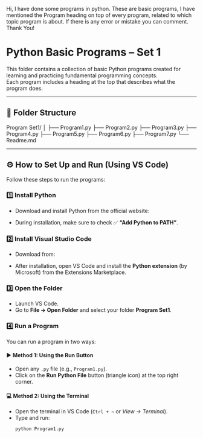 Hi, I have done some programs in python. These are basic programs, I have mentioned the Program heading on top of every program, related to which topic program is about. If there is any error or mistake you can comment. Thank You!

# Python Basic Programs – Set 1

This folder contains a collection of basic Python programs created for learning and practicing fundamental programming concepts.  
Each program includes a heading at the top that describes what the program does.

---

## 📁 Folder Structure
Program Set1/
│
├── Program1.py
├── Program2.py
├── Program3.py
├── Program4.py
├── Program5.py
├── Program6.py
├── Program7.py
└── Readme.md


---

## ⚙️ How to Set Up and Run (Using VS Code)

Follow these steps to run the programs:

### 1️⃣ Install Python
- Download and install Python from the official website:  
  
- During installation, make sure to check ✅ **“Add Python to PATH”**.

### 2️⃣ Install Visual Studio Code
- Download from:  
  
- After installation, open VS Code and install the **Python extension** (by Microsoft) from the Extensions Marketplace.

### 3️⃣ Open the Folder
- Launch VS Code.  
- Go to **File → Open Folder** and select your folder **Program Set1**.

### 4️⃣ Run a Program
You can run a program in two ways:

#### ▶️ Method 1: Using the Run Button
- Open any `.py` file (e.g., `Program1.py`).
- Click on the **Run Python File** button (triangle icon) at the top right corner.

#### 💻 Method 2: Using the Terminal
- Open the terminal in VS Code (`Ctrl + ~` or *View → Terminal*).  
- Type and run:
  ```bash
  python Program1.py



